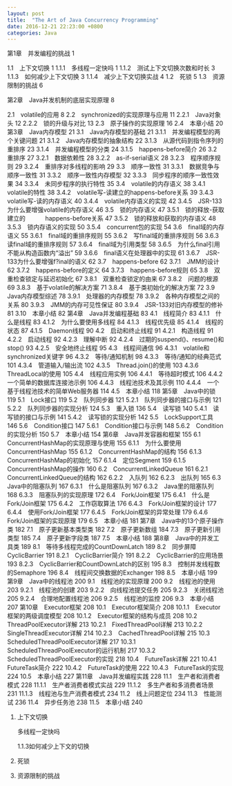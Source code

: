 ```yaml
---
layout: post
title:  "The Art of Java Concurrency Programming"
date: 2016-12-21 22:23:00 +0800
categories: Java
---
```


第1章　并发编程的挑战 1

1.1　上下文切换 1
1.1.1　多线程一定快吗 1
1.1.2　测试上下文切换次数和时长 3
1.1.3　如何减少上下文切换 3
1.1.4　减少上下文切换实战 4
1.2　死锁 5
1.3　资源限制的挑战 6

第2章　Java并发机制的底层实现原理 8

2.1　volatile的应用 8
2.2　synchronized的实现原理与应用 11
2.2.1　Java对象头 12
2.2.2　锁的升级与对比 13
2.3　原子操作的实现原理 16
2.4　本章小结 20
第3章　Java内存模型 21
3.1　Java内存模型的基础 21
3.1.1　并发编程模型的两个关键问题 21
3.1.2　Java内存模型的抽象结构 22
3.1.3　从源代码到指令序列的重排序 23
3.1.4　并发编程模型的分类 24
3.1.5　happens-before简介 26
3.2　重排序 27
3.2.1　数据依赖性 28
3.2.2　as-if-serial语义 28
3.2.3　程序顺序规则 29
3.2.4　重排序对多线程的影响 29
3.3　顺序一致性 31
3.3.1　数据竞争与顺序一致性 31
3.3.2　顺序一致性内存模型 32
3.3.3　同步程序的顺序一致性效果 34
3.3.4　未同步程序的执行特性 35
3.4　volatile的内存语义 38
3.4.1　volatile的特性 38
3.4.2　volatile写-读建立的happens-before关系 39
3.4.3　volatile写-读的内存语义 40
3.4.4　volatile内存语义的实现 42
3.4.5　JSR-133为什么要增强volatile的内存语义 46
3.5　锁的内存语义 47
3.5.1　锁的释放-获取建立的
　　　happens-before关系 47
3.5.2　锁的释放和获取的内存语义 48
3.5.3　锁内存语义的实现 50
3.5.4　concurrent包的实现 54
3.6　final域的内存语义 55
3.6.1　final域的重排序规则 55
3.6.2　写final域的重排序规则 56
3.6.3　读final域的重排序规则 57
3.6.4　final域为引用类型 58
3.6.5　为什么final引用不能从构造函数内“溢出” 59
3.6.6　final语义在处理器中的实现 61
3.6.7　JSR-133为什么要增强f?inal的语义 62
3.7　happens-before 62
3.7.1　JMM的设计 62
3.7.2　happens-before的定义 64
3.7.3　happens-before规则 65
3.8　双重检查锁定与延迟初始化 67
3.8.1　双重检查锁定的由来 67
3.8.2　问题的根源 69
3.8.3　基于volatile的解决方案 71
3.8.4　基于类初始化的解决方案 72
3.9　Java内存模型综述 78
3.9.1　处理器的内存模型 78
3.9.2　各种内存模型之间的关系 80
3.9.3　JMM的内存可见性保证 80
3.9.4　JSR-133对旧内存模型的修补 81
3.10　本章小结 82
第4章　Java并发编程基础 83
4.1　线程简介 83
4.1.1　什么是线程 83
4.1.2　为什么要使用多线程 84
4.1.3　线程优先级 85
4.1.4　线程的状态 87
4.1.5　Daemon线程 90
4.2　启动和终止线程 91
4.2.1　构造线程 91
4.2.2　启动线程 92
4.2.3　理解中断 92
4.2.4　过期的suspend()、resume()和stop() 93
4.2.5　安全地终止线程 95
4.3　线程间通信 96
4.3.1　volatile和synchronized关键字 96
4.3.2　等待/通知机制 98
4.3.3　等待/通知的经典范式 101
4.3.4　管道输入/输出流 102
4.3.5　Thread.join()的使用 103
4.3.6　ThreadLocal的使用 105
4.4　线程应用实例 106
4.4.1　等待超时模式 106
4.4.2　一个简单的数据库连接池示例 106
4.4.3　线程池技术及其示例 110
4.4.4　一个基于线程池技术的简单Web服务器 114
4.5　本章小结 118
第5章　Java中的锁 119
5.1　Lock接口 119
5.2　队列同步器 121
5.2.1　队列同步器的接口与示例 121
5.2.2　队列同步器的实现分析 124
5.3　重入锁 136
5.4　读写锁 140
5.4.1　读写锁的接口与示例 141
5.4.2　读写锁的实现分析 142
5.5　LockSupport工具 146
5.6　Condition接口 147
5.6.1　Condition接口与示例 148
5.6.2　Condition的实现分析 150
5.7　本章小结 154
第6章　Java并发容器和框架 155
6.1　ConcurrentHashMap的实现原理与使用 155
6.1.1　为什么要使用ConcurrentHashMap 155
6.1.2　ConcurrentHashMap的结构 156
6.1.3　ConcurrentHashMap的初始化 157
6.1.4　定位Segment 159
6.1.5　ConcurrentHashMap的操作 160
6.2　ConcurrentLinkedQueue 161
6.2.1　ConcurrentLinkedQueue的结构 162
6.2.2　入队列 162
6.2.3　出队列 165
6.3　Java中的阻塞队列 167
6.3.1　什么是阻塞队列 167
6.3.2　Java里的阻塞队列 168
6.3.3　阻塞队列的实现原理 172
6.4　Fork/Join框架 175
6.4.1　什么是Fork/Join框架 175
6.4.2　工作窃取算法 176
6.4.3　Fork/Join框架的设计 177
6.4.4　使用Fork/Join框架 177
6.4.5　Fork/Join框架的异常处理 179
6.4.6　Fork/Join框架的实现原理 179
6.5　本章小结 181
第7章　Java中的13个原子操作类 182
7.1　原子更新基本类型类 182
7.2　原子更新数组 184
7.3　原子更新引用类型 185
7.4　原子更新字段类 187
7.5　本章小结 188
第8章　Java中的并发工具类 189
8.1　等待多线程完成的CountDownLatch 189
8.2　同步屏障CyclicBarrier 191
8.2.1　CyclicBarrier简介 191
8.2.2　CyclicBarrier的应用场景 193
8.2.3　CyclicBarrier和CountDownLatch的区别 195
8.3　控制并发线程数的Semaphore 196
8.4　线程间交换数据的Exchanger 198
8.5　本章小结 199
第9章　Java中的线程池 200
9.1　线程池的实现原理 200
9.2　线程池的使用 203
9.2.1　线程池的创建 203
9.2.2　向线程池提交任务 205
9.2.3　关闭线程池 205
9.2.4　合理地配置线程池 206
9.2.5　线程池的监控 206
9.3　本章小结 207
第10章　Executor框架 208
10.1　Executor框架简介 208
10.1.1　Executor框架的两级调度模型 208
10.1.2　Executor框架的结构与成员 208
10.2　ThreadPoolExecutor详解 213
10.2.1　FixedThreadPool详解 213
10.2.2　SingleThreadExecutor详解 214
10.2.3　CachedThreadPool详解 215
10.3　ScheduledThreadPoolExecutor详解 217
10.3.1　ScheduledThreadPoolExecutor的运行机制 217
10.3.2　ScheduledThreadPoolExecutor的实现 218
10.4　FutureTask详解 221
10.4.1　FutureTask简介 222
10.4.2　FutureTask的使用 222
10.4.3　FutureTask的实现 224
10.5　本章小结 227
第11章　Java并发编程实践 228
11.1　生产者和消费者模式 228
11.1.1　生产者消费者模式实战 229
11.1.2　多生产者和多消费者场景 231
11.1.3　线程池与生产消费者模式 234
11.2　线上问题定位 234
11.3　性能测试 236
11.4　异步任务池 238
11.5　本章小结 240

1. 上下文切换

   多线程一定快吗

   1.1.3如何减少上下文的切换

2.  死锁

3. 资源限制的挑战